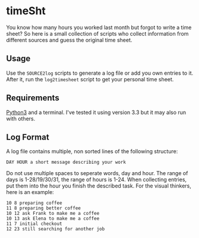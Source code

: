 timeSht
=======

You know how many hours you worked last month but forgot to write a time sheet? So here is a small collection of scripts who collect information from different sources and guess the original time sheet.

Usage
-----
Use the `SOURCE2log` scripts to generate a log file or add you own entries to it. After it, run the `log2timesheet` script to get your personal time sheet.

Requirements
------------
[Python3](http://www.python.org) and a terminal. I've tested it using version 3.3 but it may also run with others.

Log Format
----------
A log file contains multiple, non sorted lines of the following structure:

    DAY HOUR a short message describing your work

Do not use multiple spaces to seperate words, day and hour. The range of days is 1-28/19/30/31, the range of hours is 1-24. When collecting entries, put them into the hour you finish the described task. For the visual thinkers, here is an example:

    10 8 preparing coffee
    11 8 preparing better coffee
    10 12 ask Frank to make me a coffee
    10 13 ask Elena to make me a coffee
    11 7 initial checkout
    12 23 still searching for another job

